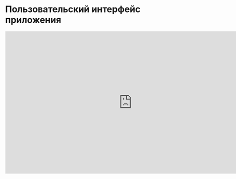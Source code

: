 # Пользовательский интерфейс приложения

<iframe style="border: 1px solid rgba(0, 0, 0, 0.1);" width="800" height="450" 
src="https://embed.figma.com/design/qrydgTb2HE22A7nHONkqCb/%D0%94%D0%97-%D0%9F%D1%80%D0%BE%D1%82%D0%BE%D1%82%D0%B8%D0%BF%D0%B8%D1%80%D0%BE%D0%B2%D0%B0%D0%BD%D0%B8%D0%B5?node-id=204-5106&embed-host=share" allowfullscreen></iframe>